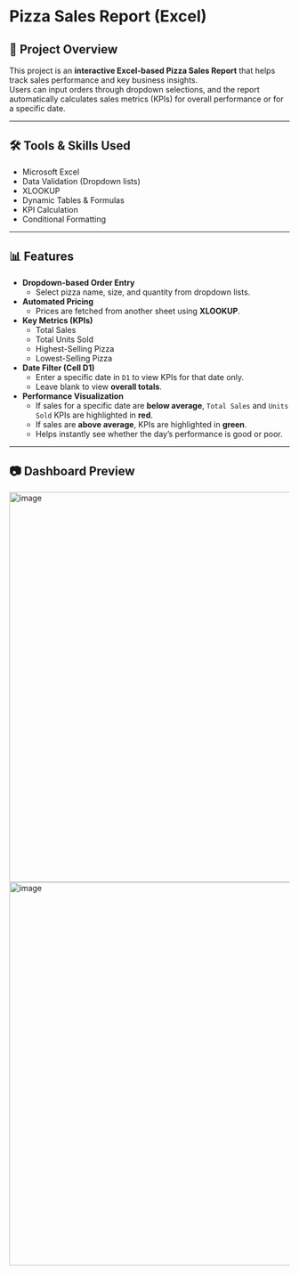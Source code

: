 # Pizza Sales Report (Excel)

## 📖 Project Overview
This project is an **interactive Excel-based Pizza Sales Report** that helps track sales performance and key business insights.  
Users can input orders through dropdown selections, and the report automatically calculates sales metrics (KPIs) for overall performance or for a specific date.

---

## 🛠️ Tools & Skills Used
- Microsoft Excel  
- Data Validation (Dropdown lists)  
- XLOOKUP  
- Dynamic Tables & Formulas  
- KPI Calculation  
- Conditional Formatting  

---

## 📊 Features
- **Dropdown-based Order Entry**  
  - Select pizza name, size, and quantity from dropdown lists.  
- **Automated Pricing**  
  - Prices are fetched from another sheet using **XLOOKUP**.  
- **Key Metrics (KPIs)**  
  - Total Sales  
  - Total Units Sold  
  - Highest-Selling Pizza  
  - Lowest-Selling Pizza  
- **Date Filter (Cell D1)**  
  - Enter a specific date in `D1` to view KPIs for that date only.  
  - Leave blank to view **overall totals**.  
- **Performance Visualization**  
  - If sales for a specific date are **below average**, `Total Sales` and `Units Sold` KPIs are highlighted in **red**.  
  - If sales are **above average**, KPIs are highlighted in **green**.  
  - Helps instantly see whether the day’s performance is good or poor.  

---



## 📷 Dashboard Preview

<img width="1366" height="701" alt="image" src="https://github.com/user-attachments/assets/6161fd16-35bd-407e-bd4e-19c9b05adf74" />

<img width="1366" height="689" alt="image" src="https://github.com/user-attachments/assets/3dc6731b-3a19-4808-b17d-98bb899ab4ee" />



